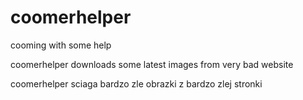 # coomerhelper
cooming with some help

coomerhelper downloads some latest images from very bad website


coomerhelper sciaga bardzo zle obrazki z bardzo zlej stronki
